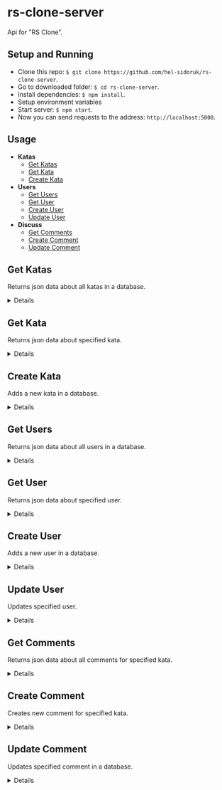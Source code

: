 # rs-clone-server
Api for "RS Clone".

## Setup and Running

- Clone this repo: `$ git clone https://github.com/hel-sidoruk/rs-clone-server`.
- Go to downloaded folder: `$ cd rs-clone-server`.
- Install dependencies: `$ npm install`.
- Setup environment variables
- Start server: `$ npm start`.
- Now you can send requests to the address: `http://localhost:5000`.

## Usage

- **Katas**
    - [Get Katas](https://github.com/hel-sidoruk/rs-clone-server#get-katas)
    - [Get Kata](https://github.com/hel-sidoruk/rs-clone-server#get-kata)
    - [Create Kata](https://github.com/hel-sidoruk/rs-clone-server#create-kata)
- **Users**
    - [Get Users](https://github.com/hel-sidoruk/rs-clone-server#get-users)
    - [Get User](https://github.com/hel-sidoruk/rs-clone-server#get-user)
    - [Create User](https://github.com/hel-sidoruk/rs-clone-server#create-user)
    - [Update User](https://github.com/hel-sidoruk/rs-clone-server#update-user)
- **Discuss**
    - [Get Comments](https://github.com/hel-sidoruk/rs-clone-server#get-comments)
    - [Create Comment](https://github.com/hel-sidoruk/rs-clone-server#create-comment)
    - [Update Comment](https://github.com/hel-sidoruk/rs-clone-server#update-comment)

**Get Katas**
----
Returns json data about all katas in a database.

<details>

* **URL**

    /api/kata

* **Method:**

    `GET`

* **Headers:**

    None

*  **URL Params**

    None

* **Success Response:**

  * **Code:** 200 OK <br />
    **Content:**
    ```json
      [
        {
          "id": "583710ccaa6717322c000105",
          "name": "Simple multiplication",
          "description": "This kata is about multiplying a given number by eight if it is an even number and by nine otherwise.",
          "totalAttempts": 134553,
          "totalCompleted": 90509,
          "totalStars": 301,
          "slug": "simple-multiplication",
          "createdBy": "grace555",
          "publishedAt": "2016-11-24T16:10:57.141Z",
          "createdAt": "2016-11-24T16:09:48.508Z",
          "rank": "8 kyu",
          "category": "reference",
          "tags": [ "Fundamentals" ]
        }
      ]
    ```

</details>

**Get Kata**
----
Returns json data about specified kata.

<details>

* **URL**

    /api/kata/:id

* **Method:**

    `GET`

* **Headers:**

    None

*  **URL Params**

    **Required:**

    `id=[string]`

* **Success Response:**

  * **Code:** 200 OK <br />
    **Content:**
    ```json
      {
        "id": "583710ccaa6717322c000105",
        "name": "Simple multiplication",
        "description": "This kata is about multiplying a given number by eight if it is an even number and by nine otherwise.",
        "totalAttempts": 134553,
        "totalCompleted": 90509,
        "totalStars": 301,
        "slug": "simple-multiplication",
        "createdBy": "grace555",
        "publishedAt": "2016-11-24T16:10:57.141Z",
        "createdAt": "2016-11-24T16:09:48.508Z",
        "rank": "8 kyu",
        "category": "reference",
        "tags": [ "Fundamentals" ]
      }
    ```

</details>

**Create Kata**
----
Adds a new kata in a database.

<details>

* **URL**

    /api/kata

* **Method:**

    `POST`

* **Headers:**

    `'Content-Type': 'application/json'`


* **Data Params**

    ```typescript
      {
        id: string,
        name: string,
        description: string,
        totalAttempts: number,
        totalCompleted: number,
        totalStars: number,
        slug: string,
        createdBy: string,
        publishedAt: string,
        createdAt: string,
        rank: string,
        category: string,
        tags: string[]
      }
    ```

* **Success Response:**

  * **Code:** 200 <br />
    **Content:**
    ```json
      {
        "id": "583710ccaa6717322c000105",
        "name": "Simple multiplication",
        "description": "This kata is about multiplying a given number by eight if it is an even number and by nine otherwise.",
        "totalAttempts": 134553,
        "totalCompleted": 90509,
        "totalStars": 301,
        "slug": "simple-multiplication",
        "createdBy": "grace555",
        "publishedAt": "2016-11-24T16:10:57.141Z",
        "createdAt": "2016-11-24T16:09:48.508Z",
        "rank": "8 kyu",
        "category": "reference",
        "tags": [ "Fundamentals" ]
      }
    ```

</details>

**Get Users**
----
Returns json data about all users in a database.

<details>

* **URL**

    /api/user

* **Method:**

    `GET`

* **Headers:**

    None

*  **URL Params**

    None

* **Success Response:**

  * **Code:** 200 <br />
    **Content:**
    ```json
      [
        {
          "id": "508f2708b3be0c0200000002",
          "name": "Jake Hoffner",
          "leaderboardPosition": 4,
          "username": "jhoffner",
          "honor": 300857,
          "clan": "Codewars",
          "totalCompleted": 418,
          "rank": "2 kyu",
          "score": 12211
        }
      ]
    ```

</details>

**Get User**
----
Returns json data about specified user.

<details>

* **URL**

    /api/user/:id

* **Method:**

    `GET`

* **Headers:**

    None

*  **URL Params**

    **Required:**

    `id=[string]`

* **Success Response:**

  * **Code:** 200 OK <br />
    **Content:**
    ```json
      {
        "id": "508f2708b3be0c0200000002",
        "name": "Jake Hoffner",
        "leaderboardPosition": 4,
        "username": "jhoffner",
        "honor": 300857,
        "clan": "Codewars",
        "totalCompleted": 418,
        "rank": "2 kyu",
        "score": 12211
      }
    ```

</details>

**Create User**
----
Adds a new user in a database.

<details>

* **URL**

    /api/user

* **Method:**

    `POST`

* **Headers:**

    `'Content-Type': 'application/json'`


* **Data Params**

    ```typescript
      {
        id: string,
        name: string | null,
        leaderboardPosition: number,
        username: string,
        honor: number,
        clan: string | null,
        totalCompleted: number,
        rank: string,
        score: number
      }
    ```

* **Success Response:**

  * **Code:** 200 <br />
    **Content:**
    ```json
      {
        "id": "508f2708b3be0c0200000002",
        "name": "Jake Hoffner",
        "leaderboardPosition": 4,
        "username": "jhoffner",
        "honor": 300857,
        "clan": "Codewars",
        "totalCompleted": 418,
        "rank": "2 kyu",
        "score": 12211
      }
    ```

</details>

**Update User**
----
Updates specified user.

<details>

* **URL**

    /api/user/:id

* **Method:**

    `PATCH`

* **Headers:**

    `'Content-Type': 'application/json'`


* **Data Params**

    ```typescript
      {
        name?: string | null,
        leaderboardPosition?: number,
        honor?: number,
        clan?: string | null,
        totalCompleted?: number,
        rank?: string,
        score?: number
      }
    ```

* **Success Response:**

  * **Code:** 200 <br />
    **Content:**
    ```json
      {
        "status": "ok"
      }
    ```

</details>

**Get Comments**
----
Returns json data about all comments for specified kata.

<details>

* **URL**

    /api/kata/:id/discuss

* **Method:**

    `GET`

* **Headers:**

    None

*  **URL Params**

    **Required:**

    `id=[string]`

    id - Kata id

* **Success Response:**

  * **Code:** 200 <br />
    **Content:**
    ```json
      [
        {
          "id": 1,
          "kataId": "51c8991dee245d7ddf00000e",
          "username": "rsschool_085c30fe4e1fbd81",
          "text": "Hello",
          "rank": "4 kyu",
          "votes": 2,
          "createdAt": "2023-01-26T09:44:26.477Z",
          "spoiler": false,
          "label": "Question"
        }
      ]
    ```

</details>

**Create Comment**
----
Creates new comment for specified kata.

<details>

* **URL**

    /api/kata/:id/discuss

* **Method:**

    `POST`

* **Headers:**

    `'Content-Type': 'application/json'`

*  **URL Params**

    **Required:**

    `id=[string]`

    id - Kata id

* **Data Params**

    ```typescript
      {
        username: string,
        rank: string,
        text: string,
        label: 'Question' | 'Suggestion' | 'Issue' | null,
      }
    ```

* **Success Response:**

  * **Code:** 200 OK <br />
    **Content:**
    ```json
      {
        "id": 1,
        "kataId": "51c8991dee245d7ddf00000e",
        "username": "rsschool_085c30fe4e1fbd81",
        "text": "Hello",
        "rank": "4 kyu",
        "votes": 2,
        "createdAt": "2023-01-26T09:44:26.477Z",
        "spoiler": false,
        "label": "Question"
      }
    ```

</details>

**Update Comment**
----
Updates specified comment in a database.

<details>

* **URL**

    /api/kata/:id/discuss/:commentId

* **Method:**

    `PATCH`

* **Headers:**

    `'Content-Type': 'application/json'`

*  **URL Params**

    **Required:**

    `id=[string]`
    `commentId=[number]`

    id - Kata id

* **Data Params**

    ```typescript
      {
        votes?: number,
        spoiler?: boolean,
        text?: string,
      }
    ```

* **Success Response:**

  * **Code:** 200 <br />
  **Content:**
  ```json
    {
      "status": "ok"
    }
  ```

</details>
